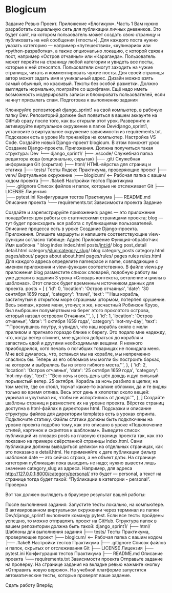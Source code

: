 # Blogicum

Задание
Ревью
Проект. Приложение «Блогикум». Часть 1
Вам нужно разработать социальную сеть для публикации личных дневников. Это будет сайт, на котором пользователь может создать свою страницу и публиковать на ней сообщения («посты»). 
Для каждого поста нужно указать категорию — например «путешествия», «кулинария» или «python-разработка», а также опционально локацию, с которой связан пост, например «Остров отчаянья» или «Караганда». 
Пользователь может перейти на страницу любой категории и увидеть все посты, которые к ней относятся.
Пользователи смогут заходить на чужие страницы, читать и комментировать чужие посты.
Для своей страницы автор может задать имя и уникальный адрес. Дизайн можно взять самый обычный, но красивый. Тексты без особой разметки.
Должно выглядеть нормально, поиграйте со шрифтами. Ещё надо иметь возможность модерировать записи и блокировать пользователей, если начнут присылать спам.
Подготовка к выполнению задания

Клонируйте репозиторий django_sprint1 на свой компьютер, в рабочую папку Dev. Репозиторий должен был появиться в вашем аккаунте на GitHub сразу после того, как вы открыли этот урок.
Разверните и активируйте виртуальное окружение в папке Dev/django_sprint1, установите в виртуальное окружение зависимости из requirements.txt.
Подсказки есть в уроке Из тренажёра на компьютер. Настройка VS Сode.
Создайте новый Django-проект blogicum. 
 В этом поможет урок Создание Django-проекта. Приложения.
 Должна получиться такая структура:
Dev
└── django_sprint1/
  ├── .vscode/    Служебная папка редактора кода (опционально, скрытая)
  ├── .git/       Служебная информация Git (скрытая)
  ├── html/       HTML-вёрстка для страниц и статика
  ├── tests/             Тесты Яндекс Практикума, проверяющие проект
  ├── venv/              Виртуальное окружение
  ├── blogicum/    <--   Рабочая папка с вашим кодом проекта
  ├── .flake8            Настройки тестов Практикума     
  ├── .gitignore         Список файлов и папок, которые не отслеживает Git 
  ├── LICENSE            Лицензия   
  ├── pytest.ini         Конфигурация тестов Практикума
  ├── README.md          Описание проекта 
  └── requirements.txt   Зависимости проекта 
Задание

Создайте и зарегистрируйте приложения:
pages — это приложение понадобится для работы со статическими страницами проекта;
blog — тут будет происходить вся работа с публикациями пользователей.
Описание процесса есть в уроке Создание Django-проекта. Приложения.
Опишите маршруты и напишите соответствующие view-функции согласно таблице:
Адрес	Приложение	Функция-обработчик	Имя шаблона
''	blog	index	index.html
posts/<int:id>/	blog	post_detail	detail.html
category/<slug:category_slug>/	blog	category_posts	category.html
pages/about/	pages	about	about.html
pages/rules/	pages	rules	rules.html
Для каждого адреса определите namespaсe и name, совпадающие с именем приложения и view-функции соответственно. 
В файле views.py приложения blog разместите список словарей, подобную работу вы уже делали в задании 3 урока «Словарь контекста, ветвление и циклы в шаблонах». Этот список будет временным источником данных для проекта.
posts = [
    {
        'id': 0,
        'location': 'Остров отчаянья',
        'date': '30 сентября 1659 года',
        'category': 'travel',
        'text': '''Наш корабль, застигнутый в открытом море
                страшным штормом, потерпел крушение.
                Весь экипаж, кроме меня, утонул; я же,
                несчастный Робинзон Крузо, был выброшен
                полумёртвым на берег этого проклятого острова,
                который назвал островом Отчаяния.''',
    },
    {
        'id': 1,
        'location': 'Остров отчаянья',
        'date': '1 октября 1659 года',
        'category': 'not-my-day',
        'text': '''Проснувшись поутру, я увидел, что наш корабль сняло
                с мели приливом и пригнало гораздо ближе к берегу.
                Это подало мне надежду, что, когда ветер стихнет,
                мне удастся добраться до корабля и запастись едой и
                другими необходимыми вещами. Я немного приободрился,
                хотя печаль о погибших товарищах не покидала меня.
                Мне всё думалось, что, останься мы на корабле, мы
                непременно спаслись бы. Теперь из его обломков мы могли бы
                построить баркас, на котором и выбрались бы из этого
                гиблого места.''',
    },
    {
        'id': 2,
        'location': 'Остров отчаянья',
        'date': '25 октября 1659 года',
        'category': 'not-my-day',
        'text': '''Всю ночь и весь день шёл дождь и дул сильный
                порывистый ветер. 25 октября.  Корабль за ночь разбило
                в щепки; на том месте, где он стоял, торчат какие-то
                жалкие обломки,  да и те видны только во время отлива.
                Весь этот день я хлопотал  около вещей: укрывал и
                укутывал их, чтобы не испортились от дождя.''',
    },
] 
Создайте шаблоны страниц и разместите их на уровне проекта.   Вёрстка страниц доступна в html-файлах в директории html. Подсказки и описание структуры файлов для директории templates есть в уроках спринта. 
Подключите статику.   Файлы статики должны быть подключены на уровне проекта подобно тому, как это описано в уроке «Подключение стилей, картинок и скриптов к шаблонам». 
Выведите список публикаций из словаря posts на главную страницу проекта так, как это показано на примере свёрстанной страницы index.html. Сами публикации должны выводиться целиком на отдельных страницах, как это показано в detail.html.   Не применяйте к дате публикации фильтр шаблонов date — это сейчас строка, а не объект даты.  На странице категории публикации пока выводить не надо; нужно вывести лишь значение category_slug из адреса. Например, для адреса http://127.0.0.1:8000/category/personal/ это будет — personal, а текст на странице тогда будет такой: “Публикации в категории - personal”.
Проверка

Вот так должен выглядеть в браузере результат вашей работы:



После выполнения задания: 
Запустите тесты локально, на компьютере. В активированном виртуальном окружении через терминал из папки Dev/django_sprint1 выполните команду pytest.  Если все тесты пройдены успешно, то можно отправлять проект на GitHub. Структура папок в вашем репозитории должна быть такой:
    django_sprint1/
      ├── html/              Шаблоны для выполнения задания
      ├── tests/             Тесты Практикума, проверяющие проект
      ├── blogicum/     <--  Рабочая папка с вашим кодом
      ├── .flake8            Настройки тестов Практикума
      ├── .gitignore         Список файлов и папок, скрытых от отслеживания Git
      ├── LICENSE            Лицензия
      ├── pytest.ini         Конфигурация тестов Практикума
      ├── README.md          Описание проекта 
      └── requirements.txt   Зависимости проекта 
Отправьте задание на проверку. На странице задания на вкладке ревью нажмите кнопку «Отправить новую версию». На учебной платформе запустятся автоматические тесты, которые проверят ваше задание.

Сдать работу
Вперёд